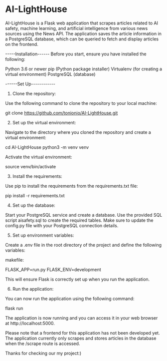 # AI-LightHouse

AI-LightHouse is a Flask web application that scrapes articles related to AI safety, machine learning, and artificial intelligence from various news sources using the News API. The application saves the article information in a PostgreSQL database, which can be queried to fetch and display articles on the frontend.

-----Installation------
Before you start, ensure you have installed the following:

Python 3.6 or newer
pip (Python package installer)
Virtualenv (for creating a virtual environment)
PostgreSQL (database)

------Set Up------------

1. Clone the repository:

  Use the following command to clone the repository to your local machine:

  git clone https://github.com/tonionio/AI-LightHouse.git

2. Set up the virtual environment:

  Navigate to the directory where you cloned the repository and create a virtual environment:

  cd AI-LightHouse
  python3 -m venv venv

  Activate the virtual environment:

  source venv/bin/activate

3. Install the requirements:

  Use pip to install the requirements from the requirements.txt file:

  pip install -r requirements.txt

4. Set up the database:

  Start your PostgreSQL service and create a database. Use the provided SQL script aisafety.sql to create the required tables. Make sure       to update the config.py file with your PostgreSQL connection details.

5. Set up environment variables:

  Create a .env file in the root directory of the project and define the following variables:

  makefile:

  FLASK_APP=run.py
  FLASK_ENV=development

  This will ensure Flask is correctly set up when you run the application.

6. Run the application:

  You can now run the application using the following command:

  flask run

  The application is now running and you can access it in your web browser at http://localhost:5000.

Please note that a frontend for this application has not been developed yet. The application currently only scrapes and stores articles in the database when the /scrape route is accessed.

Thanks for checking our my project:)

